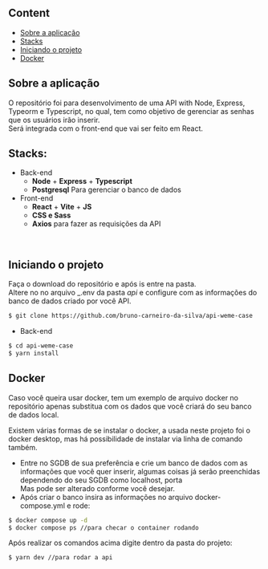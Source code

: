 ## Content
* [Sobre a aplicação](#sobre-a-aplicação)
* [Stacks](#stacks)
* [Iniciando o projeto](#iniciando-o-projeto)
* [Docker](#docker)



## Sobre a aplicação
O repositório foi para desenvolvimento de uma API with Node, Express, Typeorm e Typescript, no qual, tem como objetivo de gerenciar as senhas que os usuários irão inserir. <br>
Será integrada com o front-end que vai ser feito em React.<br />

## Stacks: 
* Back-end
  * __Node__ + __Express__ + __Typescript__
  * __Postgresql__ Para gerenciar o banco de dados 
* Front-end
  * __React__ + __Vite__ + __JS__
  * __CSS e Sass__ 
  * __Axios__ para fazer as requisições da API
<br />

## Iniciando o projeto
Faça o download do repositório e após is entre na pasta.<br/>
Altere no no arquivo _.env da pasta _api_ e configure com as informações do banco de dados criado por você API.<br/>
```bash
$ git clone https://github.com/bruno-carneiro-da-silva/api-weme-case
```

* Back-end
```bash
$ cd api-weme-case
$ yarn install
```

## Docker

Caso você queira usar docker, tem um exemplo de arquivo docker no repositório apenas substitua com os dados que você criará do seu banco de dados local.

Existem várias formas de se instalar o docker, a usada neste projeto foi o docker desktop, mas há possibilidade de instalar via linha de comando também. 

- Entre no SGDB de sua preferência e crie um banco de dados com as informações que você quer inserir, algumas coisas já serão preenchidas dependendo do seu SGDB como localhost, porta <br/>
Mas pode ser alterado conforme você desejar.
- Após criar o banco insira as informações no arquivo docker-compose.yml e rode:

```bash
$ docker compose up -d
$ docker compose ps //para checar o container rodando
```

Após realizar os comandos acima digite dentro da pasta do projeto: 

```bash
$ yarn dev //para rodar a api 
```







